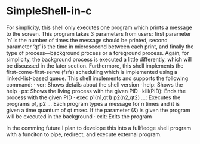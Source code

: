 # SimpleShell-in-c

For simplicity, this shell only executes one program which prints a message to the screen. This program takes 3 parameters from users: first parameter ‘n’ is the number of times the message should be printed, second parameter ‘qt’ is the time in microsecond between each print, and finally the type of process—background process or a foreground process. Again, for simplicity, the background process is executed a little differently, which will be discussed in the later section. Furthermore, this shell implements the first-come-first-serve (fsfs) scheduling which is implemented using a linked-list-based queue.
This shell implements and supports the following command:
·      ver: Shows details about the shell version
·      help: Shows the help
·      ps: Shows the living process with the given PID
·      kill(PID): Ends the process with the given PID
·      exec p1(n1,qt1) p2(n2,qt2) ...: Executes the programs p1, p2 ... Each program types a message for n times and it is given a time quantum of qt msec. If the parameter (&) is given the program will be executed in the background
·      exit: Exits the program


In the comming future I plan to develope this into a fullfledge shell program with a funciton to pipe, redirect, and execute external program.

